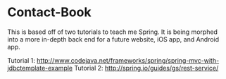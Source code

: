 # Contact-Book
This is based off of two tutorials to teach me Spring. It is being morphed into a more in-depth back end for a future website, iOS app, and Android app.

Tutorial 1: http://www.codejava.net/frameworks/spring/spring-mvc-with-jdbctemplate-example
Tutorial 2: http://spring.io/guides/gs/rest-service/
